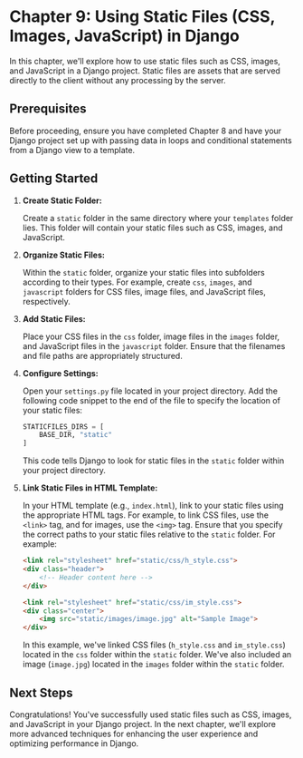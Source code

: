 # Chapter 9: Using Static Files (CSS, Images, JavaScript) in Django

In this chapter, we'll explore how to use static files such as CSS, images, and JavaScript in a Django project. Static files are assets that are served directly to the client without any processing by the server.

## Prerequisites

Before proceeding, ensure you have completed Chapter 8 and have your Django project set up with passing data in loops and conditional statements from a Django view to a template.

## Getting Started

1. **Create Static Folder:**

    Create a `static` folder in the same directory where your `templates` folder lies. This folder will contain your static files such as CSS, images, and JavaScript.

2. **Organize Static Files:**

    Within the `static` folder, organize your static files into subfolders according to their types. For example, create `css`, `images`, and `javascript` folders for CSS files, image files, and JavaScript files, respectively.

3. **Add Static Files:**

    Place your CSS files in the `css` folder, image files in the `images` folder, and JavaScript files in the `javascript` folder. Ensure that the filenames and file paths are appropriately structured.

4. **Configure Settings:**

    Open your `settings.py` file located in your project directory. Add the following code snippet to the end of the file to specify the location of your static files:

    ```python
    STATICFILES_DIRS = [
        BASE_DIR, "static"
    ]
    ```

    This code tells Django to look for static files in the `static` folder within your project directory.

5. **Link Static Files in HTML Template:**

    In your HTML template (e.g., `index.html`), link to your static files using the appropriate HTML tags. For example, to link CSS files, use the `<link>` tag, and for images, use the `<img>` tag. Ensure that you specify the correct paths to your static files relative to the `static` folder. For example:

    ```html
    <link rel="stylesheet" href="static/css/h_style.css">
    <div class="header">
        <!-- Header content here -->
    </div>

    <link rel="stylesheet" href="static/css/im_style.css">
    <div class="center">
        <img src="static/images/image.jpg" alt="Sample Image">
    </div>
    ```

    In this example, we've linked CSS files (`h_style.css` and `im_style.css`) located in the `css` folder within the `static` folder. We've also included an image (`image.jpg`) located in the `images` folder within the `static` folder.

## Next Steps

Congratulations! You've successfully used static files such as CSS, images, and JavaScript in your Django project. In the next chapter, we'll explore more advanced techniques for enhancing the user experience and optimizing performance in Django.

